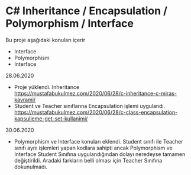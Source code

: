 # C# Inheritance / Encapsulation / Polymorphism / Interface
Bu proje aşağıdaki konuları içerir
* Interface
* Polymorphism
* Interface

28.06.2020
* Proje yüklendi. Inheritance https://mustafabukulmez.com/2020/06/28/c-inheritance-c-miras-kavrami/
* Student ve Teacher sınıflarına Encapsulation işlemi uygulandı. https://mustafabukulmez.com/2020/06/28/c-class-encapsulation-kapsulleme-get-set-kullanimi/



30.06.2020
* Polymorphism ve Interface konuları eklendi. Student sınıfı ile Teacher sınıfı aynı işlemleri yapan kodlara sahipti ancak Polymorphism ve Interface Student Sınıfına uygulandığından dolayı neredeyse tamamen değiştirildi. Aradaki farkların belli olması için Teacher Sınıfına dokunulmadı.
